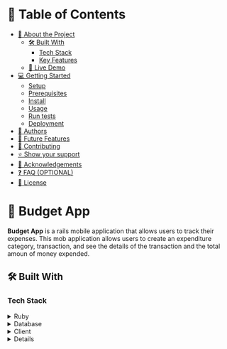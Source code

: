 <a name="readme-top"></a>

# 📗 Table of Contents

- [📖 About the Project](#about-project)
  - [🛠 Built With](#built-with)
    - [Tech Stack](#tech-stack)
    - [Key Features](#key-features)
  - [🚀 Live Demo](#live-demo)
- [💻 Getting Started](#getting-started)
  - [Setup](#setup)
  - [Prerequisites](#prerequisites)
  - [Install](#install)
  - [Usage](#usage)
  - [Run tests](#run-tests)
  - [Deployment](#triangular_flag_on_post-deployment)
- [👥 Authors](#authors)
- [🔭 Future Features](#future-features)
- [🤝 Contributing](#contributing)
- [⭐️ Show your support](#support)
- [🙏 Acknowledgements](#acknowledgements)
- [❓ FAQ (OPTIONAL)](#faq)
- [📝 License](#license)


# 📖 Budget App <a name="about-project"></a>

**Budget App** is a rails mobile application that allows users to track their expenses. This mob application allows users to create an expenditure category, transaction, and see the details of the transaction and the total amoun of money expended.

## 🛠 Built With <a name="built-with"></a>

### Tech Stack <a name="tech-stack"></a>

<details>
<summary>Ruby</summary>
  <ul>
    <li><a href="https://www.ruby-lang.org/">Ruby</a></li>
  </ul>
</details>

<details>
<summary>Database</summary>
  <ul>
    <li><a href="https://www.postgresql.org/">Ruby on Rails</a></li>
  </ul>
</details>

<details>
  <summary>Client</summary>
  <ul>
    <li><a href="https://rubyonrails.org/">Ruby on Rails</a></li>
  </ul>
</details>

<details>


### Key Features <a name="key-features"></a>


- **Allows users to create an application**
- **Allows users to create expense category**
- **Allows users to create transaction under a category**
- **Allows users to see the details of the transaction**
- **Allows users to see the total amount of expenses for the whole categories and total amount of expenses for each categort**

<p align="right">(<a href="#readme-top">back to top</a>)</p>


## 🚀 Live Demo <a name="live-demo"></a>

- [Live Demo Link](https://budgetapp-amare.onrender.com)

<p align="right">(<a href="#readme-top">back to top</a>)</p>


## 💻 Getting Started <a name="getting-started"></a>


To get a local copy up and running, follow these steps.

### Prerequisites

In order to run this project you need:

- have installed gem.
- have installed ruby version-3.2.1
- have installed rails version-7.0.4.2
- have installed git and have a github account, of course

### Setup

Clone this repository to your desired folder (e.g, my-folder):

  cd my-folder
  `git clone https://github.com/amare1990/Budget-App.git`

### Install

Install this project with:

cd my-project/Blog-App
`bundle install`


### Usage

To run the project, execute the following command:

  `rails server`

### Run tests

To run tests, run the following command:

- go to the root directory and run `rspec` to run tests for the whole tests or run `rspec spec/folders/test-file_spec.rb`

### Deployment

You can deploy this project using:



<p align="right">(<a href="#readme-top">back to top</a>)</p>


## 👥 Authors <a name="authors"></a>


👤 **Amare Kassa**

- GitHub: [@githubhandle](https://github.com/amare1990)
- Twitter: [@twitterhandle](https://twitter.com/amaremek)
- LinkedIn: [LinkedIn](https://www.linkedin.com/in/amaremek/)


<p align="right">(<a href="#readme-top">back to top</a>)</p>


## 🔭 Future Features <a name="future-features"></a>

- [ ] **Add animations**
- [ ] **Refactor to desktop version**
- [ ] **Update the API and its documentation**
- [ ] **Add payment integration**

<p align="right">(<a href="#readme-top">back to top</a>)</p>


## 🤝 Contributing <a name="contributing"></a>

Contributions, issues, and feature requests are welcome!

Feel free to check the [issues page](https://github.com/amare1990/Budget-App/issues)).

<p align="right">(<a href="#readme-top">back to top</a>)</p>


## ⭐️ Show your support <a name="support"></a>


If you like this project, hit the star please and your contribution is very welcome!

<p align="right">(<a href="#readme-top">back to top</a>)</p>


## 🙏 Acknowledgments <a name="acknowledgements"></a>


I would like to thank Microverse that provides quality projects as usual and helps me improve my skills in developing rails applications and programming in general. My gratitude also goes to the [Creative Commons license of the design](https://creativecommons.org/licenses/by-nc/4.0/) that provides free awesome design on which I develop this application.

<p align="right">(<a href="#readme-top">back to top</a>)</p>


## ❓ FAQ (OPTIONAL) <a name="faq"></a>


- **Can anybody see the resources of this application?**

  - No. A user should create an account before using this application

- **Can a user eidt or delete the transactions or categories she/he created?**

  - Yes.
- **Is this application free**

  - Yes.

<p align="right">(<a href="#readme-top">back to top</a>)</p>


## 📝 License <a name="license"></a>

This project is [MIT](./LICENSE) licensed.

<p align="right">(<a href="#readme-top">back to top</a>)</p>

